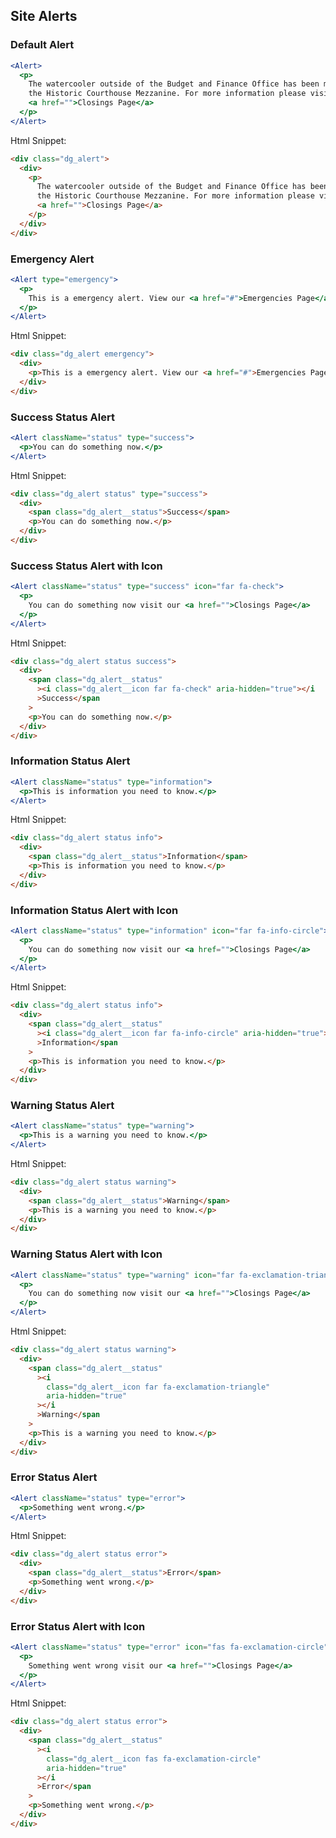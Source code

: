 ## Site Alerts

### Default Alert

```jsx
<Alert>
  <p>
    The watercooler outside of the Budget and Finance Office has been moved to
    the Historic Courthouse Mezzanine. For more information please visit our{" "}
    <a href="">Closings Page</a>
  </p>
</Alert>
```

Html Snippet:

```html
<div class="dg_alert">
  <div>
    <p>
      The watercooler outside of the Budget and Finance Office has been moved to
      the Historic Courthouse Mezzanine. For more information please visit our
      <a href="">Closings Page</a>
    </p>
  </div>
</div>
```

### Emergency Alert

```jsx
<Alert type="emergency">
  <p>
    This is a emergency alert. View our <a href="#">Emergencies Page</a>
  </p>
</Alert>
```

Html Snippet:

```html
<div class="dg_alert emergency">
  <div>
    <p>This is a emergency alert. View our <a href="#">Emergencies Page</a></p>
  </div>
</div>
```

### Success Status Alert

```jsx
<Alert className="status" type="success">
  <p>You can do something now.</p>
</Alert>
```

Html Snippet:

```html
<div class="dg_alert status" type="success">
  <div>
    <span class="dg_alert__status">Success</span>
    <p>You can do something now.</p>
  </div>
</div>
```

### Success Status Alert with Icon

```jsx
<Alert className="status" type="success" icon="far fa-check">
  <p>
    You can do something now visit our <a href="">Closings Page</a>
  </p>
</Alert>
```

Html Snippet:

```html
<div class="dg_alert status success">
  <div>
    <span class="dg_alert__status"
      ><i class="dg_alert__icon far fa-check" aria-hidden="true"></i
      >Success</span
    >
    <p>You can do something now.</p>
  </div>
</div>
```

### Information Status Alert

```jsx
<Alert className="status" type="information">
  <p>This is information you need to know.</p>
</Alert>
```

Html Snippet:

```html
<div class="dg_alert status info">
  <div>
    <span class="dg_alert__status">Information</span>
    <p>This is information you need to know.</p>
  </div>
</div>
```

### Information Status Alert with Icon

```jsx
<Alert className="status" type="information" icon="far fa-info-circle">
  <p>
    You can do something now visit our <a href="">Closings Page</a>
  </p>
</Alert>
```

Html Snippet:

```html
<div class="dg_alert status info">
  <div>
    <span class="dg_alert__status"
      ><i class="dg_alert__icon far fa-info-circle" aria-hidden="true"></i
      >Information</span
    >
    <p>This is information you need to know.</p>
  </div>
</div>
```

### Warning Status Alert

```jsx
<Alert className="status" type="warning">
  <p>This is a warning you need to know.</p>
</Alert>
```

Html Snippet:

```html
<div class="dg_alert status warning">
  <div>
    <span class="dg_alert__status">Warning</span>
    <p>This is a warning you need to know.</p>
  </div>
</div>
```

### Warning Status Alert with Icon

```jsx
<Alert className="status" type="warning" icon="far fa-exclamation-triangle">
  <p>
    You can do something now visit our <a href="">Closings Page</a>
  </p>
</Alert>
```

Html Snippet:

```html
<div class="dg_alert status warning">
  <div>
    <span class="dg_alert__status"
      ><i
        class="dg_alert__icon far fa-exclamation-triangle"
        aria-hidden="true"
      ></i
      >Warning</span
    >
    <p>This is a warning you need to know.</p>
  </div>
</div>
```

### Error Status Alert

```jsx
<Alert className="status" type="error">
  <p>Something went wrong.</p>
</Alert>
```

Html Snippet:

```html
<div class="dg_alert status error">
  <div>
    <span class="dg_alert__status">Error</span>
    <p>Something went wrong.</p>
  </div>
</div>
```

### Error Status Alert with Icon

```jsx
<Alert className="status" type="error" icon="fas fa-exclamation-circle">
  <p>
    Something went wrong visit our <a href="">Closings Page</a>
  </p>
</Alert>
```

Html Snippet:

```html
<div class="dg_alert status error">
  <div>
    <span class="dg_alert__status"
      ><i
        class="dg_alert__icon fas fa-exclamation-circle"
        aria-hidden="true"
      ></i
      >Error</span
    >
    <p>Something went wrong.</p>
  </div>
</div>
```
